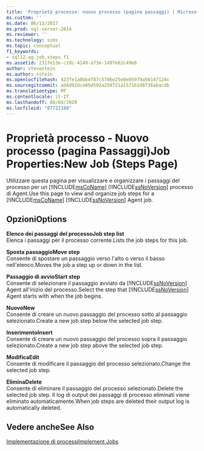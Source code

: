 ```yaml
---
title: 'Proprietà processo: nuovo processo (pagina passaggi) | Microsoft Docs'
ms.custom: ''
ms.date: 06/13/2017
ms.prod: sql-server-2014
ms.reviewer: ''
ms.technology: ssms
ms.topic: conceptual
f1_keywords:
- sql12.ag.job.steps.f1
ms.assetid: 231fe13e-c2dc-4149-a73e-1497e62c49e8
author: stevestein
ms.author: sstein
ms.openlocfilehash: 423fe1a0bb4f87c5706e25e0e05979a56147124c
ms.sourcegitcommit: ad4d92dce894592a259721a1571b1d8736abacdb
ms.translationtype: MT
ms.contentlocale: it-IT
ms.lasthandoff: 08/04/2020
ms.locfileid: "87722188"
---
```

# <a name="job-propertiesnew-job-steps-page"></a><span data-ttu-id="c64df-102">Proprietà processo - Nuovo processo (pagina Passaggi)</span><span class="sxs-lookup"><span data-stu-id="c64df-102">Job Properties:New Job (Steps Page)</span></span>
  <span data-ttu-id="c64df-103">Utilizzare questa pagina per visualizzare e organizzare i passaggi del processo per un [!INCLUDE[msCoName](../../includes/msconame-md.md)] [!INCLUDE[ssNoVersion](../../includes/ssnoversion-md.md)] processo di Agent.</span><span class="sxs-lookup"><span data-stu-id="c64df-103">Use this page to view and organize job steps for a [!INCLUDE[msCoName](../../includes/msconame-md.md)] [!INCLUDE[ssNoVersion](../../includes/ssnoversion-md.md)] Agent job.</span></span>  
  
## <a name="options"></a><span data-ttu-id="c64df-104">Opzioni</span><span class="sxs-lookup"><span data-stu-id="c64df-104">Options</span></span>  
 <span data-ttu-id="c64df-105">**Elenco dei passaggi del processo**</span><span class="sxs-lookup"><span data-stu-id="c64df-105">**Job step list**</span></span>  
 <span data-ttu-id="c64df-106">Elenca i passaggi per il processo corrente.</span><span class="sxs-lookup"><span data-stu-id="c64df-106">Lists the job steps for this job.</span></span>  
  
 <span data-ttu-id="c64df-107">**Sposta passaggio**</span><span class="sxs-lookup"><span data-stu-id="c64df-107">**Move step**</span></span>  
 <span data-ttu-id="c64df-108">Consente di spostare un passaggio verso l'alto o verso il basso nell'elenco.</span><span class="sxs-lookup"><span data-stu-id="c64df-108">Moves the job a step up or down in the list.</span></span>  
  
 <span data-ttu-id="c64df-109">**Passaggio di avvio**</span><span class="sxs-lookup"><span data-stu-id="c64df-109">**Start step**</span></span>  
 <span data-ttu-id="c64df-110">Consente di selezionare il passaggio avviato da [!INCLUDE[ssNoVersion](../../includes/ssnoversion-md.md)] Agent all'inizio del processo.</span><span class="sxs-lookup"><span data-stu-id="c64df-110">Select the step that [!INCLUDE[ssNoVersion](../../includes/ssnoversion-md.md)] Agent starts with when the job begins.</span></span>  
  
 <span data-ttu-id="c64df-111">**Nuovo**</span><span class="sxs-lookup"><span data-stu-id="c64df-111">**New**</span></span>  
 <span data-ttu-id="c64df-112">Consente di creare un nuovo passaggio del processo sotto al passaggio selezionato.</span><span class="sxs-lookup"><span data-stu-id="c64df-112">Create a new job step below the selected job step.</span></span>  
  
 <span data-ttu-id="c64df-113">**Inserimento**</span><span class="sxs-lookup"><span data-stu-id="c64df-113">**Insert**</span></span>  
 <span data-ttu-id="c64df-114">Consente di creare un nuovo passaggio del processo sopra il passaggio selezionato.</span><span class="sxs-lookup"><span data-stu-id="c64df-114">Create a new job step above the selected job step.</span></span>  
  
 <span data-ttu-id="c64df-115">**Modifica**</span><span class="sxs-lookup"><span data-stu-id="c64df-115">**Edit**</span></span>  
 <span data-ttu-id="c64df-116">Consente di modificare il passaggio del processo selezionato.</span><span class="sxs-lookup"><span data-stu-id="c64df-116">Change the selected job step.</span></span>  
  
 <span data-ttu-id="c64df-117">**Elimina**</span><span class="sxs-lookup"><span data-stu-id="c64df-117">**Delete**</span></span>  
 <span data-ttu-id="c64df-118">Consente di eliminare il passaggio del processo selezionato.</span><span class="sxs-lookup"><span data-stu-id="c64df-118">Delete the selected job step.</span></span> <span data-ttu-id="c64df-119">Il log di output dei passaggi di processo eliminati viene eliminato automaticamente.</span><span class="sxs-lookup"><span data-stu-id="c64df-119">When job steps are deleted their output log is automatically deleted.</span></span>  
  
## <a name="see-also"></a><span data-ttu-id="c64df-120">Vedere anche</span><span class="sxs-lookup"><span data-stu-id="c64df-120">See Also</span></span>  
 [<span data-ttu-id="c64df-121">Implementazione di processi</span><span class="sxs-lookup"><span data-stu-id="c64df-121">Implement Jobs</span></span>](implement-jobs.md)  
  
  
